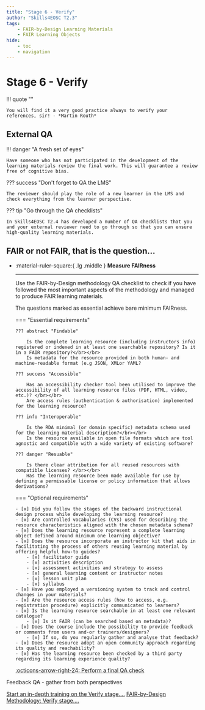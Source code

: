 ```yaml
---
title: "Stage 6 - Verify"
author: "Skills4EOSC T2.3"
tags: 
    - FAIR-by-Design Learning Materials
    - FAIR Learning Objects
hide:
    - toc
    - navigation
---
```


# Stage 6 - Verify

!!! quote ""

    You will find it a very good practice always to verify your references, sir! - *Martin Routh​*

## External QA

!!! danger "A fresh set of eyes"

    Have someone who has not participated in the development of the learning materials review the final work. This will guarantee a review free of cognitive bias.

??? success "Don't forget to QA the LMS"

    The reviewer should play the role of a new learner in the LMS and check everything from the learner perspective.

??? tip "Go through the QA checklists"

    In Skills4EOSC T2.4 has developed a number of QA checklists that you and your external reviewer need to go through so that you can ensure high-quality learning materials.


## FAIR or not FAIR, that is the question...

<div class="grid cards" markdown>

-   :material-ruler-square:{ .lg .middle } __Measure FAIRness__

    ---

    Use the FAIR-by-Design methodology QA checklist to check if you have followed the most important aspects of the methodology and managed to produce FAIR learning materials.

    The questions marked as essential achieve bare minimum FAIRness.

    === "Essential requirements"

        ??? abstract "Findable"

            Is the complete learning resource (including instructors info) registered or indexed in at least one searchable repository? Is it in a FAIR repository?</br></br>
            Is metadata for the resource provided in both human- and machine-readable format (e.g JSON, XMLor YAML?

        ??? success "Accessible"

            Has an accessibility checker tool been utilised to improve the accessibility of all learning resource files (PDF, HTML, video, etc.)? </br></br>
            Are access rules (authentication & authorisation) implemented for the learning resource?
        
        ??? info "Interoperable"

            Is the RDA minimal (or domain specific) metadata schema used for the learning material description?</br></br>
            Is the resource available in open file formats which are tool agnostic and compatible with a wide variety of existing software?
        
        ??? danger "Resuable"

            Is there clear attribution for all reused resources with compatible licenses? </br></br>
            Has the learning resource been made available for use by defining a permissable license or policy information that allows derivations?
        
    === "Optional requirements"

        - [x] Did you follow the stages of the backward instructional design process while developing the learning resource?
        - [x] Are controlled vocabularies (CVs) used for describing the resource characteristics aligned with the chosen metadata schema?
        - [x] Does the learning resource represent a complete learning object defined around minimum one learning objective?
        - [x] Does the resource incorporate an instructor kit that aids in facilitating the process of others reusing learning material by offering helpful how-to guides?
            - [x] facilitator guide
            - [x] activities description
            - [x] assessment activities and strategy to assess
            - [x] general learning content or instructor notes
            - [x] lesson unit plan
            - [x] syllabus
        - [x] Have you employed a versioning system to track and control changes in your materials?
        - [x] Are the resource access rules (how to access, e.g. registration procedure) explicitly communicated to learners?
        - [x] Is the learning resource searchable in at least one relevant catalogue? 
            - [x] Is it FAIR (can be searched based on metadata)?
        - [x] Does the course include the possibility to provide feedback or comments from users and-or trainers/designers? 
            - [x] If so, do you regularly gather and analyse that feedback?
        - [x] Does the resource adopt an open community approach regarding its quality and reachability?
        - [x] Has the learning resource been checked by a third party regarding its learning experience quality?

    [:octicons-arrow-right-24: Perform a final QA check](https://fair-by-design-methodology.github.io/FAIR-by-Design_ToT/latest/Stage%206%20%E2%80%93%20Verify/19-Final%20QA%20check/19-finalQA/#self-check-qa)

</div>


Feedback QA - gather from both perspectives


​<a href="https://fair-by-design-methodology.github.io/FAIR-by-Design_ToT/latest/Stage%206%20%E2%80%93%20Verify/19-Final%20QA%20check/19-finalQA/" class="btn btn-dark text-white btn-lg btn-block">Start an in-depth training on the Verify stage....</a>
<a href="https://fair-by-design-methodology.github.io/FAIR-by-Design_Book/4%20-%20FAIR-by-design%20learning%20materials%20creation/4.1%20-%20Workflow%20stages%20description/416-verify/" class="btn btn-dark text-white btn-lg btn-block">FAIR-by-Design Methodology: Verify stage....</a>
​